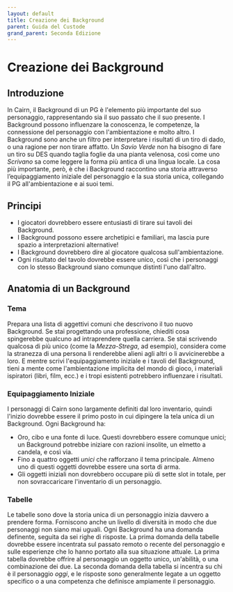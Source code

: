 ```yaml
---
layout: default
title: Creazione dei Background
parent: Guida del Custode
grand_parent: Seconda Edizione
---
```


# Creazione dei Background

## Introduzione

In Cairn, il Background di un PG è l'elemento più importante del suo personaggio, rappresentando sia il suo passato che il suo presente. I Background possono influenzare la conoscenza, le competenze, la connessione del personaggio con l'ambientazione e molto altro. I Background sono anche un filtro per interpretare i risultati di un tiro di dado, o una ragione per non tirare affatto. Un _Savio Verde_ non ha bisogno di fare un tiro su DES quando taglia foglie da una pianta velenosa, così come uno _Scrivano_ sa come leggere la forma più antica di una lingua locale. La cosa più importante, però, è che i Background raccontino una storia attraverso l’equipaggiamento iniziale del personaggio e la sua storia unica, collegando il PG all'ambientazione e ai suoi temi.

## Principi

- I giocatori dovrebbero essere entusiasti di tirare sui tavoli dei Background.
- I Background possono essere archetipici e familiari, ma lascia pure spazio a interpretazioni alternative!
- I Background dovrebbero dire al giocatore qualcosa sull'ambientazione.
- Ogni risultato del tavolo dovrebbe essere unico, così che i personaggi con lo stesso Background siano comunque distinti l'uno dall'altro.

## Anatomia di un Background

### Tema

Prepara una lista di aggettivi comuni che descrivono il tuo nuovo Background. Se stai progettando una professione, chiediti cosa spingerebbe qualcuno ad intraprendere quella carriera. Se stai scrivendo qualcosa di più unico (come la _Mezza-Strega_, ad esempio), considera come la stranezza di una persona li renderebbe alieni agli altri o li avvicinerebbe a loro. E mentre scrivi l'equipaggiamento iniziale e i tavoli del Background, tieni a mente come l'ambientazione implicita del mondo di gioco, i materiali ispiratori (libri, film, ecc.) e i tropi esistenti potrebbero influenzare i risultati.

### Equipaggiamento Iniziale

I personaggi di Cairn sono largamente definiti dal loro inventario, quindi l'inizio dovrebbe essere il primo posto in cui dipingere la tela unica di un Background. Ogni Background ha:
- Oro, cibo e una fonte di luce. Questi dovrebbero essere comunque unici; un Background potrebbe iniziare con razioni insolite, un elmetto a candela, e così via.
- Fino a quattro oggetti _unici_ che rafforzano il tema principale. Almeno uno di questi oggetti dovrebbe essere una sorta di arma.
- Gli oggetti iniziali non dovrebbero occupare più di sette slot in totale, per non sovraccaricare l'inventario di un personaggio.

### Tabelle

Le tabelle sono dove la storia unica di un personaggio inizia davvero a prendere forma. Forniscono anche un livello di diversità in modo che due personaggi non siano mai uguali. Ogni Background ha una domanda definente, seguita da sei righe di risposte. La prima domanda della tabelle dovrebbe essere incentrata sul passato remoto o recente del personaggio e sulle esperienze che lo hanno portato alla sua situazione attuale. La prima tabella dovrebbe offrire al personaggio un oggetto unico, un'abilità, o una combinazione dei due. La seconda domanda della tabella si incentra su chi è il personaggio _oggi_, e le risposte sono generalmente legate a un oggetto specifico o a una competenza che definisce ampiamente il personaggio.
